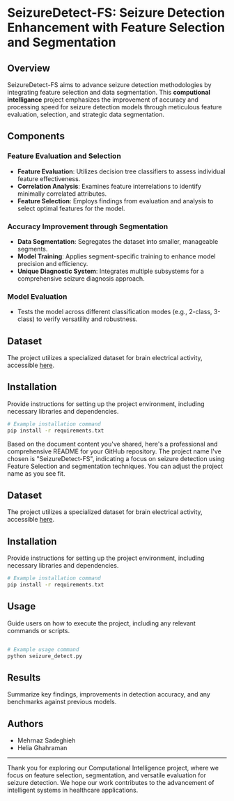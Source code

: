 # SeizureDetect-FS: Seizure Detection Enhancement with Feature Selection and Segmentation

## Overview

SeizureDetect-FS aims to advance seizure detection methodologies by integrating feature selection and data segmentation. This **computional intelligance** project emphasizes the improvement of accuracy and processing speed for seizure detection models through meticulous feature evaluation, selection, and strategic data segmentation.

## Components

### Feature Evaluation and Selection

- **Feature Evaluation**: Utilizes decision tree classifiers to assess individual feature effectiveness.
- **Correlation Analysis**: Examines feature interrelations to identify minimally correlated attributes.
- **Feature Selection**: Employs findings from evaluation and analysis to select optimal features for the model.

### Accuracy Improvement through Segmentation

- **Data Segmentation**: Segregates the dataset into smaller, manageable segments.
- **Model Training**: Applies segment-specific training to enhance model precision and efficiency.
- **Unique Diagnostic System**: Integrates multiple subsystems for a comprehensive seizure diagnosis approach.

### Model Evaluation

- Tests the model across different classification modes (e.g., 2-class, 3-class) to verify versatility and robustness.

## Dataset

The project utilizes a specialized dataset for brain electrical activity, accessible [here](https://www.upf.edu/web/ntsa/downloads/-/asset_publisher/xvT6E4pczrBw/content/2001-indications-of-nonlinear-deterministic-and-finite-dimensional-structures-in-time-series-of-brain-electrical-activity-dependence-on-recording-regi).

## Installation

Provide instructions for setting up the project environment, including necessary libraries and dependencies.

```bash
# Example installation command
pip install -r requirements.txt
```
Based on the document content you've shared, here's a professional and comprehensive README for your GitHub repository. The project name I've chosen is "SeizureDetect-FS", indicating a focus on seizure detection using Feature Selection and segmentation techniques. You can adjust the project name as you see fit.

## Dataset

The project utilizes a specialized dataset for brain electrical activity, accessible [here](https://www.upf.edu/web/ntsa/downloads/-/asset_publisher/xvT6E4pczrBw/content/2001-indications-of-nonlinear-deterministic-and-finite-dimensional-structures-in-time-series-of-brain-electrical-activity-dependence-on-recording-regi).

## Installation

Provide instructions for setting up the project environment, including necessary libraries and dependencies.

```bash
# Example installation command
pip install -r requirements.txt
```

## Usage

Guide users on how to execute the project, including any relevant commands or scripts.

```python

# Example usage command
python seizure_detect.py
```

## Results

Summarize key findings, improvements in detection accuracy, and any benchmarks against previous models.

## Authors

- Mehrnaz Sadeghieh
- Helia Ghahraman

***

Thank you for exploring our Computational Intelligence project, where we focus on feature selection, segmentation, and versatile evaluation for seizure detection. We hope our work contributes to the advancement of intelligent systems in healthcare applications.
